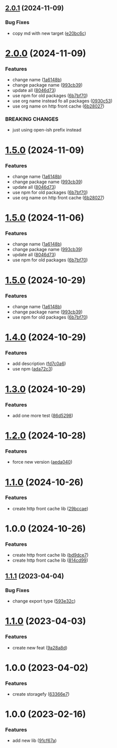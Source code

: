 ## [2.0.1](https://github.com/open-ish/utility/compare/http-front-cache-v2.0.0...http-front-cache-v2.0.1) (2024-11-09)


### Bug Fixes

* copy md with new target ([e20bc6c](https://github.com/open-ish/utility/commit/e20bc6ca926e9896f825a3902ccfe5395193dff8))

# [2.0.0](https://github.com/open-ish/utility/compare/http-front-cache-v1.4.0...http-front-cache-v2.0.0) (2024-11-09)


### Features

* change name ([1a6148b](https://github.com/open-ish/utility/commit/1a6148bc7e294b3ff61b91afd6fd54176a7f5505))
* change package name ([993cb39](https://github.com/open-ish/utility/commit/993cb39034b5ee2c0b039688ff00a7512edcc1af))
* update all ([8046d73](https://github.com/open-ish/utility/commit/8046d739877afa001b8b827210fab86bbbcca0ff))
* use npm for old packages ([6b7bf70](https://github.com/open-ish/utility/commit/6b7bf7032cb0f495b0d02cc4e8e262cee89248ae))
* use org name instead fo all packages ([0930c53](https://github.com/open-ish/utility/commit/0930c53611a8e505835db83d24a85936b7480862))
* use org name on http front cache ([6b28027](https://github.com/open-ish/utility/commit/6b28027676ba6f84cb94b0ac05988db5d455fbaa))


### BREAKING CHANGES

* just using open-ish prefix instead

# [1.5.0](https://github.com/open-ish/utility/compare/http-front-cache-v1.4.0...http-front-cache-v1.5.0) (2024-11-09)


### Features

* change name ([1a6148b](https://github.com/open-ish/utility/commit/1a6148bc7e294b3ff61b91afd6fd54176a7f5505))
* change package name ([993cb39](https://github.com/open-ish/utility/commit/993cb39034b5ee2c0b039688ff00a7512edcc1af))
* update all ([8046d73](https://github.com/open-ish/utility/commit/8046d739877afa001b8b827210fab86bbbcca0ff))
* use npm for old packages ([6b7bf70](https://github.com/open-ish/utility/commit/6b7bf7032cb0f495b0d02cc4e8e262cee89248ae))
* use org name on http front cache ([6b28027](https://github.com/open-ish/utility/commit/6b28027676ba6f84cb94b0ac05988db5d455fbaa))

# [1.5.0](https://github.com/open-ish/utility/compare/http-front-cache-v1.4.0...http-front-cache-v1.5.0) (2024-11-06)


### Features

* change name ([1a6148b](https://github.com/open-ish/utility/commit/1a6148bc7e294b3ff61b91afd6fd54176a7f5505))
* change package name ([993cb39](https://github.com/open-ish/utility/commit/993cb39034b5ee2c0b039688ff00a7512edcc1af))
* update all ([8046d73](https://github.com/open-ish/utility/commit/8046d739877afa001b8b827210fab86bbbcca0ff))
* use npm for old packages ([6b7bf70](https://github.com/open-ish/utility/commit/6b7bf7032cb0f495b0d02cc4e8e262cee89248ae))

# [1.5.0](https://github.com/open-ish/utility/compare/http-front-cache-v1.4.0...http-front-cache-v1.5.0) (2024-10-29)


### Features

* change name ([1a6148b](https://github.com/open-ish/utility/commit/1a6148bc7e294b3ff61b91afd6fd54176a7f5505))
* change package name ([993cb39](https://github.com/open-ish/utility/commit/993cb39034b5ee2c0b039688ff00a7512edcc1af))
* use npm for old packages ([6b7bf70](https://github.com/open-ish/utility/commit/6b7bf7032cb0f495b0d02cc4e8e262cee89248ae))

# [1.4.0](https://github.com/open-ish/utility/compare/http-front-cache-v1.3.0...http-front-cache-v1.4.0) (2024-10-29)


### Features

* add description ([fd7c0a6](https://github.com/open-ish/utility/commit/fd7c0a63e9dbddc71040fb55fbb8e004f1038a35))
* use npm ([ada72c3](https://github.com/open-ish/utility/commit/ada72c3ef15c3e7b775d48059a6109529ea6c1bf))

# [1.3.0](https://github.com/open-ish/utility/compare/http-front-cache-v1.2.0...http-front-cache-v1.3.0) (2024-10-29)


### Features

* add one more test ([86d5298](https://github.com/open-ish/utility/commit/86d52984c2104867e7575cfc1dbae5019f7228e7))

# [1.2.0](https://github.com/open-ish/utility/compare/http-front-cache-v1.1.0...http-front-cache-v1.2.0) (2024-10-28)


### Features

* force new version ([aeda040](https://github.com/open-ish/utility/commit/aeda040d24927e1e38669889cc51540cf2f710b9))

# [1.1.0](https://github.com/open-ish/utility/compare/http-front-cache-v1.0.0...http-front-cache-v1.1.0) (2024-10-26)


### Features

* create http front cache lib ([29bccae](https://github.com/open-ish/utility/commit/29bccaedfaae252eab7d7e0a168f973f239135ee))

# 1.0.0 (2024-10-26)


### Features

* create http front cache lib ([bd9dce7](https://github.com/open-ish/utility/commit/bd9dce73e110e2045a19b89e0da5065bb6b8ed96))
* create http front cache lib ([814cd99](https://github.com/open-ish/utility/commit/814cd99db34d2ed7d49be2cffbb1bb577b3336fa))

## [1.1.1](https://github.com/open-ish/utility/compare/storagefy-v1.1.0...storagefy-v1.1.1) (2023-04-04)

### Bug Fixes

- change export type ([593e32c](https://github.com/open-ish/utility/commit/593e32c5eb2ea94dae2519319daf70fbc8e6f09f))

# [1.1.0](https://github.com/open-ish/utility/compare/storagefy-v1.0.0...storagefy-v1.1.0) (2023-04-03)

### Features

- create new feat ([9a28a8d](https://github.com/open-ish/utility/commit/9a28a8d47cea92ca9ba0de76dbcb9192ec9cb35c))

# 1.0.0 (2023-04-02)

### Features

- create storagefy ([63366e7](https://github.com/open-ish/utility/commit/63366e717748369212ba6f4bc17d5f122d0ef12b))

# 1.0.0 (2023-02-16)

### Features

- add new lib ([91cf67a](https://github.com/open-ish/utility/commit/91cf67ab0e510950e2ff539b2bc31ced89991ef6))
